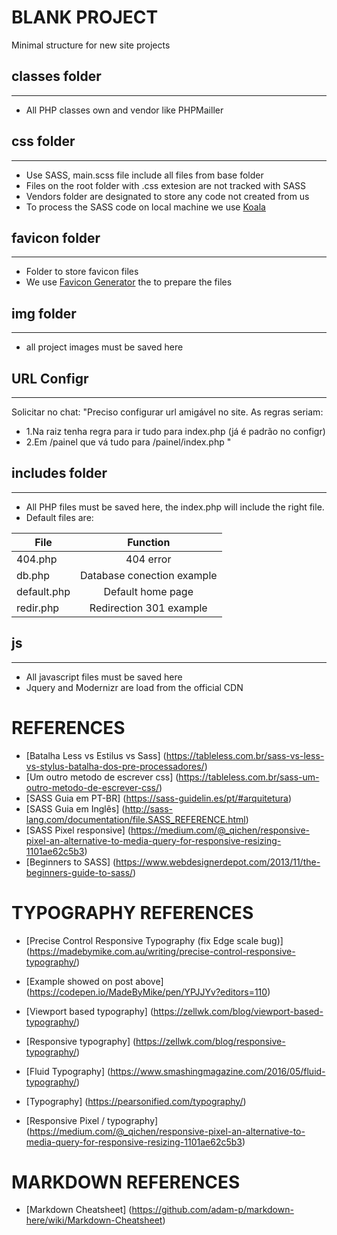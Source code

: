 # BLANK PROJECT

Minimal structure for new site projects

## classes folder
---
- All PHP classes own and vendor like PHPMailler

## css folder
---
- Use SASS, main.scss file include all files from base folder
- Files on the root folder with .css extesion are not tracked with SASS
- Vendors folder are designated to store any code not created from us
- To process the SASS code on local machine we use [Koala](http://koala-app.com/)

## favicon folder
---
- Folder to store favicon files
- We use [Favicon Generator](http://www.favicon-generator.org/) the to prepare the files

## img folder
---
- all project images must be saved here

## URL Configr
---
Solicitar no chat:
"Preciso configurar url amigável no site.
As regras seriam:
- 1.Na raiz tenha regra para ir tudo para index.php (já é padrão no configr)
- 2.Em /painel que vá tudo para /painel/index.php
"

## includes folder
---
- All PHP files must be saved here, the index.php will include the right file.
- Default files are:

| File          | Function                        |
| ------------- |:-------------------------------:|
| 404.php       | 404 error                       |
| db.php        | Database conection example      |
| default.php   | Default home page               |
| redir.php     | Redirection 301 example         |


## js
---
- All javascript files must be saved here
- Jquery and Modernizr are load from the official CDN

# REFERENCES
- [Batalha Less vs Estilus vs Sass] (https://tableless.com.br/sass-vs-less-vs-stylus-batalha-dos-pre-processadores/)
- [Um outro metodo de escrever css] (https://tableless.com.br/sass-um-outro-metodo-de-escrever-css/)
- [SASS Guia em PT-BR] (https://sass-guidelin.es/pt/#arquitetura)
- [SASS Guia em Inglês] (http://sass-lang.com/documentation/file.SASS_REFERENCE.html)
- [SASS Pixel responsive] (https://medium.com/@_qichen/responsive-pixel-an-alternative-to-media-query-for-responsive-resizing-1101ae62c5b3)
- [Beginners to SASS] (https://www.webdesignerdepot.com/2013/11/the-beginners-guide-to-sass/)

# TYPOGRAPHY REFERENCES
- [Precise Control Responsive Typography (fix Edge scale bug)] (https://madebymike.com.au/writing/precise-control-responsive-typography/)
- [Example showed on post above] (https://codepen.io/MadeByMike/pen/YPJJYv?editors=110)

- [Viewport based typography] (<https://zellwk.com/blog/viewport-based-typography/>)
- [Responsive typography] (<https://zellwk.com/blog/responsive-typography/>)
- [Fluid Typography] (https://www.smashingmagazine.com/2016/05/fluid-typography/)
- [Typography] (https://pearsonified.com/typography/)
- [Responsive Pixel / typography] (https://medium.com/@_qichen/responsive-pixel-an-alternative-to-media-query-for-responsive-resizing-1101ae62c5b3)

# MARKDOWN REFERENCES
- [Markdown Cheatsheet] (https://github.com/adam-p/markdown-here/wiki/Markdown-Cheatsheet)

